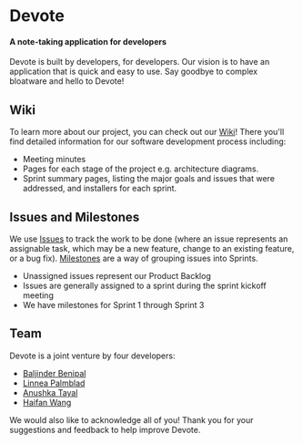 # Devote

#### A note-taking application for developers

Devote is built by developers, for developers. Our vision is to have an application that is quick and easy to use. Say goodbye to complex bloatware and hello to Devote!

## Wiki

To learn more about our project, you can check out our [Wiki](https://git.uwaterloo.ca/bs2benip/cs398-project/-/wikis/Final-Report/Home)! There you'll find detailed information for our software development process including:

* Meeting minutes
* Pages for each stage of the project e.g. architecture diagrams.
* Sprint summary pages, listing the major goals and issues that were addressed, and installers for each sprint.

## Issues and Milestones

We use [Issues](https://git.uwaterloo.ca/bs2benip/cs398-project/-/issues) to track the work to be done (where an issue represents an assignable task, which may be a new feature, change to an existing feature, or a bug fix). [Milestones](https://git.uwaterloo.ca/bs2benip/cs398-project/-/milestones) are a way of grouping issues into Sprints.

* Unassigned issues represent our Product Backlog
* Issues are generally assigned to a sprint during the sprint kickoff meeting
* We have milestones for Sprint 1 through Sprint 3

## Team

Devote is a joint venture by four developers:

* [Baljinder Benipal](https://git.uwaterloo.ca/bs2benip)
* [Linnea Palmblad](https://git.uwaterloo.ca/lpalmbla)
* [Anushka Tayal](https://git.uwaterloo.ca/atayal)
* [Haifan Wang](https://git.uwaterloo.ca/h769wang)

We would also like to acknowledge all of you! Thank you for your suggestions and feedback to help improve Devote.
